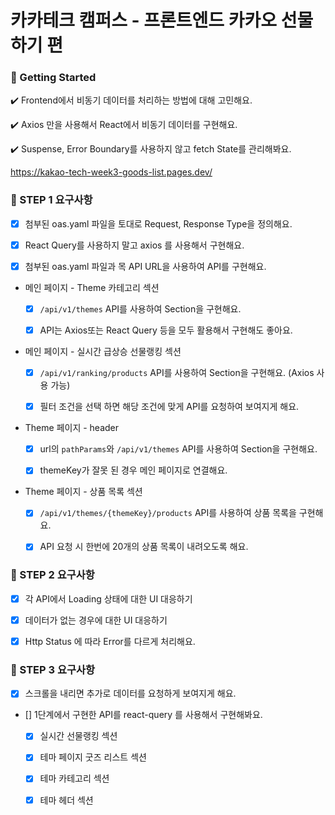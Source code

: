 <h1> 카카테크 캠퍼스 - 프론트엔드 카카오 선물하기 편</h1>

<h3> 🚀 Getting Started</h3>

✔️ Frontend에서 비동기 데이터를 처리하는 방법에 대해 고민해요.

✔️ Axios 만을 사용해서 React에서 비동기 데이터를 구현해요.

✔️ Suspense, Error Boundary를 사용하지 않고 fetch State를 관리해봐요.

https://kakao-tech-week3-goods-list.pages.dev/

<h3>📝 STEP 1 요구사항</h3>

- [x] 첨부된 oas.yaml 파일을 토대로 Request, Response Type을 정의해요.

- [x] React Query를 사용하지 말고 axios 를 사용해서 구현해요.

- [x] 첨부된 oas.yaml 파일과 목 API URL을 사용하여 API를 구현해요.

- 메인 페이지 - Theme 카테고리 섹션

  - [x] `/api/v1/themes` API를 사용하여 Section을 구현해요.

  - [x] API는 Axios또는 React Query 등을 모두 활용해서 구현해도 좋아요.

- 메인 페이지 - 실시간 급상승 선물랭킹 섹션

  - [x] `/api/v1/ranking/products` API를 사용하여 Section을 구현해요. (Axios 사용 가능)

  - [x] 필터 조건을 선택 하면 해당 조건에 맞게 API를 요청하여 보여지게 해요.

- Theme 페이지 - header

  - [x] url의 `pathParams`와 `/api/v1/themes` API를 사용하여 Section을 구현해요.

  - [x] themeKey가 잘못 된 경우 메인 페이지로 연결해요.

- Theme 페이지 - 상품 목록 섹션

  - [x] `/api/v1/themes/{themeKey}/products` API를 사용하여 상품 목록을 구현해요.

  - [x] API 요청 시 한번에 20개의 상품 목록이 내려오도록 해요.

<h3>📝 STEP 2 요구사항</h3>

- [x] 각 API에서 Loading 상태에 대한 UI 대응하기

- [x] 데이터가 없는 경우에 대한 UI 대응하기

- [x] Http Status 에 따라 Error를 다르게 처리해요.

<h3>📝 STEP 3 요구사항</h3>

- [x] 스크롤을 내리면 추가로 데이터를 요청하게 보여지게 해요.

- [] 1단계에서 구현한 API를 react-query 를 사용해서 구현해봐요.

  - [x] 실시간 선물랭킹 섹션

  - [x] 테마 페이지 굿즈 리스트 섹션

  - [x] 테마 카테고리 섹션

  - [x] 테마 헤더 섹션
